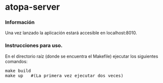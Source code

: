 # atopa-server

### Información

Una vez lanzado la aplicación estará accesible en localhost:8010.

### Instrucciones para uso.

En el directorio raíz (donde se encuentra el Makefile) ejecutar los siguientes comandos:

<pre>
make build
make up   #(La primera vez ejecutar dos veces)
</pre>